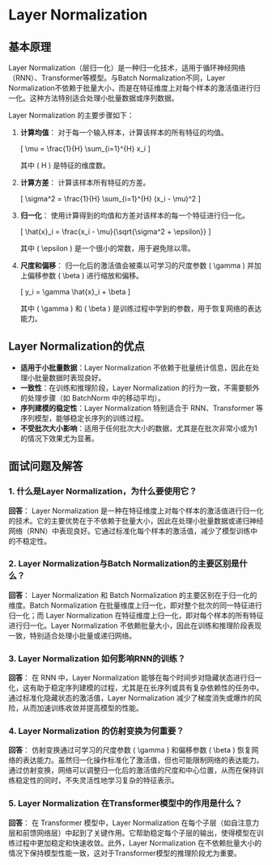 # Layer Normalization

## 基本原理

Layer Normalization（层归一化）是一种归一化技术，适用于循环神经网络（RNN）、Transformer等模型。与Batch Normalization不同，Layer Normalization不依赖于批量大小，而是在特征维度上对每个样本的激活值进行归一化。这种方法特别适合处理小批量数据或序列数据。

Layer Normalization 的主要步骤如下：

1. **计算均值**：
   对于每一个输入样本，计算该样本的所有特征的均值。

   \[
   \mu = \frac{1}{H} \sum_{i=1}^{H} x_i
   \]

   其中 \( H \) 是特征的维度数。

2. **计算方差**：
   计算该样本所有特征的方差。

   \[
   \sigma^2 = \frac{1}{H} \sum_{i=1}^{H} (x_i - \mu)^2
   \]

3. **归一化**：
   使用计算得到的均值和方差对该样本的每一个特征进行归一化。

   \[
   \hat{x}_i = \frac{x_i - \mu}{\sqrt{\sigma^2 + \epsilon}}
   \]

   其中 \( \epsilon \) 是一个很小的常数，用于避免除以零。

4. **尺度和偏移**：
   归一化后的激活值会被乘以可学习的尺度参数 \( \gamma \) 并加上偏移参数 \( \beta \) 进行缩放和偏移。

   \[
   y_i = \gamma \hat{x}_i + \beta
   \]

   其中 \( \gamma \) 和 \( \beta \) 是训练过程中学到的参数，用于恢复网络的表达能力。

## Layer Normalization的优点

- **适用于小批量数据**：Layer Normalization 不依赖于批量统计信息，因此在处理小批量数据时表现良好。
- **一致性**：在训练和推理阶段，Layer Normalization 的行为一致，不需要额外的处理步骤（如 BatchNorm 中的移动平均）。
- **序列建模的稳定性**：Layer Normalization 特别适合于 RNN、Transformer 等序列模型，能够稳定长序列的训练过程。
- **不受批次大小影响**：适用于任何批次大小的数据，尤其是在批次非常小或为1的情况下效果尤为显著。

## 面试问题及解答

### 1. **什么是Layer Normalization，为什么要使用它？**
   **回答**：
   Layer Normalization 是一种在特征维度上对每个样本的激活值进行归一化的技术。它的主要优势在于不依赖于批量大小，因此在处理小批量数据或递归神经网络（RNN）中表现良好。它通过标准化每个样本的激活值，减少了模型训练中的不稳定性。

### 2. **Layer Normalization与Batch Normalization的主要区别是什么？**
   **回答**：
   Layer Normalization 和 Batch Normalization 的主要区别在于归一化的维度。Batch Normalization 在批量维度上归一化，即对整个批次的同一特征进行归一化；而 Layer Normalization 在特征维度上归一化，即对每个样本的所有特征进行归一化。Layer Normalization 不依赖批量大小，因此在训练和推理阶段表现一致，特别适合处理小批量或递归网络。

### 3. **Layer Normalization 如何影响RNN的训练？**
   **回答**：
   在 RNN 中，Layer Normalization 能够在每个时间步对隐藏状态进行归一化，这有助于稳定序列建模的过程，尤其是在长序列或具有复杂依赖性的任务中。通过标准化隐藏状态的激活值，Layer Normalization 减少了梯度消失或爆炸的风险，从而加速训练收敛并提高模型的性能。

### 4. **Layer Normalization 的仿射变换为何重要？**
   **回答**：
   仿射变换通过可学习的尺度参数 \( \gamma \) 和偏移参数 \( \beta \) 恢复网络的表达能力。虽然归一化操作标准化了激活值，但也可能限制网络的表达能力。通过仿射变换，网络可以调整归一化后的激活值的尺度和中心位置，从而在保持训练稳定性的同时，不失灵活性地学习复杂的特征表示。

### 5. **Layer Normalization 在Transformer模型中的作用是什么？**
   **回答**：
   在 Transformer 模型中，Layer Normalization 在每个子层（如自注意力层和前馈网络层）中起到了关键作用。它帮助稳定每个子层的输出，使得模型在训练过程中更加稳定和快速收敛。此外，Layer Normalization 在不依赖批量大小的情况下保持模型性能一致，这对于Transformer模型的推理阶段尤为重要。
